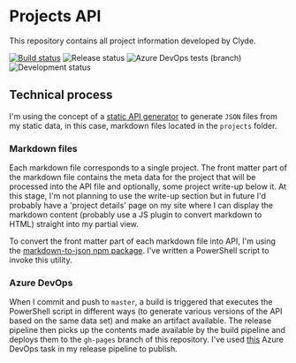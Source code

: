 # Projects API
This repository contains all project information developed by Clyde.

[![Build status](https://clydedsouza.visualstudio.com/Personal%20website/_apis/build/status/Projects%20Master)](https://clydedsouza.visualstudio.com/Personal%20website/_build/latest?definitionId=28) 
![Release status](https://clydedsouza.vsrm.visualstudio.com/_apis/public/Release/badge/803b6533-06e1-4f49-9519-39eca0216124/1/1) 
![Azure DevOps tests (branch)](https://img.shields.io/azure-devops/tests/clydedsouza/Personal%20website/28/master.svg?logo=Powershell&logoColor=white) 
![Development status](https://img.shields.io/static/v1.svg?label=status&message=under%20development&color=informational)

## Technical process
I'm using the concept of a [static API generator](https://css-tricks.com/creating-static-api-repository/) to generate `JSON` files from my static data, in this case, markdown files located in the `projects` folder.

### Markdown files
Each markdown file corresponds to a single project. The front matter part of the markdown file contains the meta data for the project that will be processed into the API file and optionally, some project write-up below it. At this stage, I'm not planning to use the write-up section but in future I'd probably have a 'project details' page on my site where I can display the markdown content (probably use a JS plugin to convert markdown to HTML) straight into my partial view.

To convert the front matter part of each markdown file into API, I'm using the [markdown-to-json npm package](https://www.npmjs.com/package/markdown-to-json). I've written a PowerShell script to invoke this utility.

### Azure DevOps
When I commit and push to `master`, a build is triggered that executes the PowerShell script in different ways (to generate various versions of the API based on the same data set) and make an artifact available. The release pipeline then picks up the contents made available by the build pipeline and deploys them to the `gh-pages` branch of this repository. I've used [this](https://marketplace.visualstudio.com/items?itemName=AccidentalFish.githubpages-publish) Azure DevOps task in my release pipeline to publish. 
